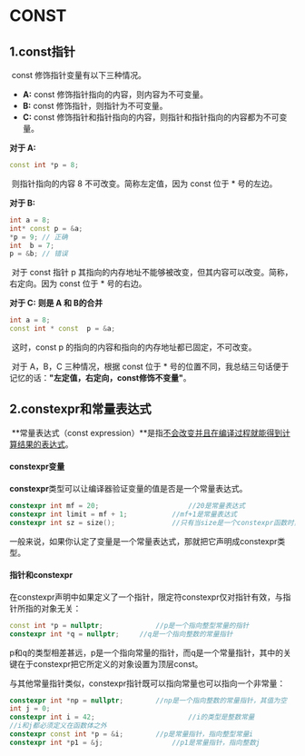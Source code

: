 # CONST

## 1.const指针

​		const 修饰指针变量有以下三种情况。

- **A:**  const 修饰指针指向的内容，则内容为不可变量。
- **B:**  const 修饰指针，则指针为不可变量。
- **C:**  const 修饰指针和指针指向的内容，则指针和指针指向的内容都为不可变量。

**对于 A:**

```c++
const int *p = 8;
```

​		则指针指向的内容 8 不可改变。简称左定值，因为 const 位于 * 号的左边。

**对于 B:**

```c++
int a = 8;
int* const p = &a;
*p = 9; // 正确
int  b = 7;
p = &b; // 错误
```

​		对于 const 指针 p 其指向的内存地址不能够被改变，但其内容可以改变。简称，右定向。因为 const 位于 * 号的右边。

**对于 C:** **则是 A 和 B的合并**

```c++
int a = 8;
const int * const  p = &a;
```

​		这时，const p 的指向的内容和指向的内存地址都已固定，不可改变。

​		对于 A，B，C 三种情况，根据 const 位于 * 号的位置不同，我总结三句话便于记忆的话：**"左定值，右定向，const修饰不变量"**。

## 2.constexpr和常量表达式

​		**常量表达式（const expression）**是指<u>不会改变并且在编译过程就能得到计算结果的表达式</u>。

#### constexpr变量

​		**constexpr**类型可以让编译器验证变量的值是否是一个常量表达式。

```c++
constexpr int mf = 20;						//20是常量表达式
constexpr int limit = mf + 1;			//mf+1是常量表达式
constexpr int sz = size();				//只有当size是一个constexpr函数时，这才是一条正确的语句
```

​		一般来说，如果你认定了变量是一个常量表达式，那就把它声明成constexpr类型。

#### 指针和constexpr

​		在constexpr声明中如果定义了一个指针，限定符constexpr仅对指针有效，与指针所指的对象无关：

```c++
const int *p = nullptr;				//p是一个指向整型常量的指针
constexpr int *q = nullptr;		//q是一个指向整数的常量指针
```

​		p和q的类型相差甚远，p是一个指向常量的指针，而q是一个常量指针，其中的关键在于constexpr把它所定义的对象设置为顶层const。

​		与其他常量指针类似，constexpr指针既可以指向常量也可以指向一个非常量：

```c++
constexpr int *np = nullptr;		//np是一个指向整数的常量指针，其值为空
int j = 0;
constexpr int i = 42;						//i的类型是整数常量
//i和j都必须定义在函数体之外
constexpr const int *p = &i;		//p是常量指针，指向整型常量i
constexpr int *p1 = &j;					//p1是常量指针，指向整数j
```











